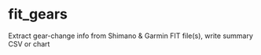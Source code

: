 # fit_gears
Extract gear-change info from Shimano &amp; Garmin FIT file(s), write summary CSV or chart
